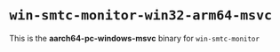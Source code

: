 # `win-smtc-monitor-win32-arm64-msvc`

This is the **aarch64-pc-windows-msvc** binary for `win-smtc-monitor`
